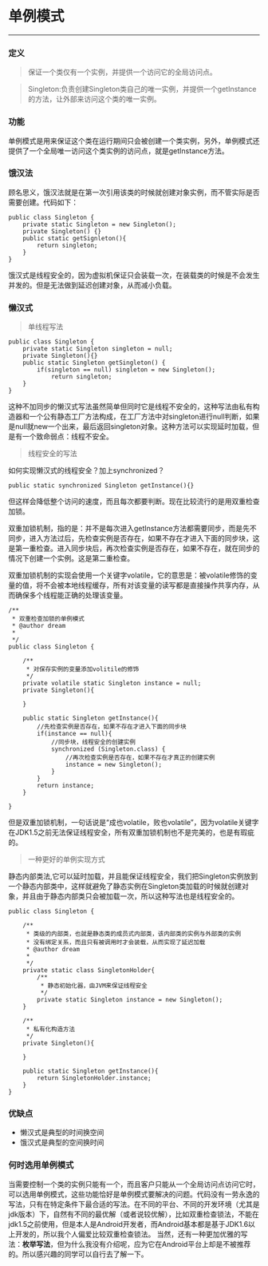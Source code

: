 # 单例模式
---

### 定义
>保证一个类仅有一个实例，并提供一个访问它的全局访问点。

>Singleton:负责创建Singleton类自己的唯一实例，并提供一个getInstance的方法，让外部来访问这个类的唯一实例。

### 功能
单例模式是用来保证这个类在运行期间只会被创建一个类实例，另外，单例模式还提供了一个全局唯一访问这个类实例的访问点，就是getInstance方法。

### 饿汉法
顾名思义，饿汉法就是在第一次引用该类的时候就创建对象实例，而不管实际是否需要创建。代码如下：

	public class Singleton { 
		private static Singleton = new Singleton();
    	private Singleton() {}
    	public static getSignleton(){
        	return singleton;
    	}
	}

饿汉式是线程安全的，因为虚拟机保证只会装载一次，在装载类的时候是不会发生并发的。但是无法做到延迟创建对象，从而减小负载。

### 懒汉式

> 单线程写法

	public class Singleton {
    	private static Singleton singleton = null;
    	private Singleton(){}
    	public static Singleton getSingleton() {
        	if(singleton == null) singleton = new Singleton();
        		return singleton;
    	}
	}

这种不加同步的懒汉式写法虽然简单但同时它是线程不安全的，这种写法由私有构造器和一个公有静态工厂方法构成，在工厂方法中对singleton进行null判断，如果是null就new一个出来，最后返回singleton对象。这种方法可以实现延时加载，但是有一个致命弱点：线程不安全。


> 线程安全的写法

如何实现懒汉式的线程安全？加上synchronized？

```
public static synchronized Singleton getInstance(){}
```

但这样会降低整个访问的速度，而且每次都要判断。现在比较流行的是用双重检查加锁。

双重加锁机制，指的是：并不是每次进入getInstance方法都需要同步，而是先不同步，进入方法过后，先检查实例是否存在，如果不存在才进入下面的同步块，这是第一重检查。进入同步块后，再次检查实例是否存在，如果不存在，就在同步的情况下创建一个实例。这是第二重检查。

双重加锁机制的实现会使用一个关键字volatile，它的意思是：被volatile修饰的变量的值，将不会被本地线程缓存，所有对该变量的读写都是直接操作共享内存，从而确保多个线程能正确的处理该变量。

	/**
	 * 双重检查加锁的单例模式
	 * @author dream
	 *
	 */
	public class Singleton {
	
		/**
		 * 对保存实例的变量添加volitile的修饰
		 */
		private volatile static Singleton instance = null;
		private Singleton(){
			
		}
		
		public static Singleton getInstance(){
			//先检查实例是否存在，如果不存在才进入下面的同步块
			if(instance == null){
				//同步块，线程安全的创建实例
				synchronized (Singleton.class) {
					//再次检查实例是否存在，如果不存在才真正的创建实例
					instance = new Singleton();
				}
			}
			return instance;
		}
		
	}
但是双重加锁机制，一句话说是“成也volatile，败也volatile”，因为volatile关键字在JDK1.5之前无法保证线程安全，所有双重加锁机制也不是完美的，也是有瑕疵的。

> 一种更好的单例实现方式

静态内部类法,它可以延时加载，并且能保证线程安全，我们把Singleton实例放到一个静态内部类中，这样就避免了静态实例在Singleton类加载的时候就创建对象，并且由于静态内部类只会被加载一次，所以这种写法也是线程安全的。

	public class Singleton {
	
		/**
		 * 类级的内部类，也就是静态类的成员式内部类，该内部类的实例与外部类的实例
		 * 没有绑定关系，而且只有被调用时才会装载，从而实现了延迟加载
		 * @author dream
		 *
		 */
		private static class SingletonHolder{
			/**
			 * 静态初始化器，由JVM来保证线程安全
			 */
			private static Singleton instance = new Singleton();
		}
		
		/**
		 * 私有化构造方法
		 */
		private Singleton(){
			
		}
		
		public static Singleton getInstance(){
			return SingletonHolder.instance;
		}
	}


### 优缺点

* 懒汉式是典型的时间换空间
* 饿汉式是典型的空间换时间


### 何时选用单例模式
当需要控制一个类的实例只能有一个，而且客户只能从一个全局访问点访问它时，可以选用单例模式，这些功能恰好是单例模式要解决的问题。代码没有一劳永逸的写法，只有在特定条件下最合适的写法。在不同的平台、不同的开发环境（尤其是jdk版本）下，自然有不同的最优解（或者说较优解），比如双重检查锁法，不能在jdk1.5之前使用，但是本人是Android开发者，而Android基本都是基于JDK1.6以上开发的，所以我个人偏爱比较双重检查锁法。
当然，还有一种更加优雅的写法：**枚举写法**，但为什么我没有介绍呢，应为它在Android平台上却是不被推荐的。所以感兴趣的同学可以自行去了解一下。